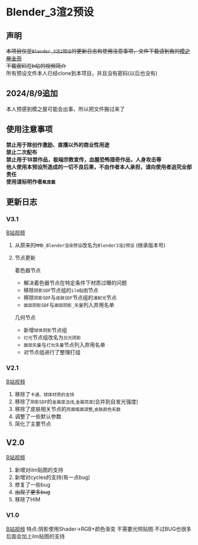 # Blender_3渲2预设
## 声明
~~本项目仅是```Blender_3渲2预设```的更新日志和使用注意事项，文件下载请到我的[模之屋主页](https://www.aplaybox.com/u/622277086)  
下载密码在b站的视频简介~~  
所有预设文件本人已经clone到本项目，并且没有密码(以后也没有)
## 2024/8/9追加
本人预感到模之屋可能会出事，所以把文件搬过来了  
## 使用注意事项
**禁止用于除创作激励、直播以外的商业性用途  
禁止二次配布  
禁止用于18禁作品，极端宗教宣传，血腥恐怖猎奇作品，人身攻击等  
他人使用本预设所造成的一切不良后果，不由作者本人承担，请向使用者追究全部责任  
使用请标明作者```氧度菌```**
## 更新日志
### V3.1
[B站视频](https://www.bilibili.com/video/BV1PkhheeEzu/)
1. 从原来的```MMD_Blender渲染预设```改名为```Blender3渲2预设``` (继承版本号)
2. 节点更新

    着色器节点
    + 解决着色器节点在特定条件下材质过曝的问题
    + 移除```阴影SDF```节点组的```ilm贴图```节点
    + 移除```阴影SDF```与```皮肤SDF```节点组的```漫射光```节点
    + ```面部阴影SDF```与```面部阴影_矢量```列入弃用名单

    几何节点
    + 新增```球体阴影```节点组
    + ```灯光```节点组改名为```日光阴影```
    + ```面部矢量```与```灯光矢量```节点列入弃用名单
    + 对节点组进行了整理打组  
### V2.1
[B站视频](https://www.bilibili.com/video/BV1Rj421S7eK/)
1. 移除了```卡通、球体材质的支持```
2. 移除了```阴影SDF```的```金属度法线```,```金属亮度```(合并到自发光强度)
3. 移除了皮肤相关节点的```亮面暗面调整```,```皮肤颜色系数```
4. 调整了一些默认参数
5. 简化了主要节点  
## V2.0
[B站视频](https://www.bilibili.com/video/BV154421F7ex/)
1. 新增对ilm贴图的支持
2. 新增对cycles的支持(有一点bug)
3. 修复了一些bug
4. ~~出现了更多bug~~
5. 移除了HIM  
### V1.0
[B站视频](https://www.bilibili.com/video/BV1Ne41127sj/)
特点:阴影使用Shader->RGB+颜色渐变 不需要光照贴图 不过BUG也很多
后面会加上ilm贴图的支持